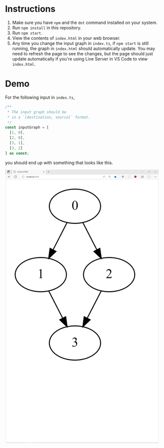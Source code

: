 # Instructions

1. Make sure you have `npm` and the `dot` command installed on your system.
2. Run `npm install` in this repository.
3. Run `npm start`.
4. View the contents of `index.html` in your web browser.
5. Any time you change the input graph in `index.ts`, if `npm start` is still running, the graph in `index.html` should automatically update. You may need to refresh the page to see the changes, but the page should just update automatically if you're using Live Server in VS Code to view `index.html`.

# Demo

For the following input in `index.ts`,

```typescript
/**
 * The input graph should be
 * in a `[destination, source]` format.
 */
const inputGraph = [
  [1, 0],
  [2, 0],
  [3, 1],
  [3, 2]
] as const;
```

you should end up with something that looks like this.

![directed unweighted graph with 4 nodes](img/directed-unweighted-graph-with-4-nodes.png)
